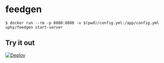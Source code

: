 # feedgen

```shell
$ docker run --rm -p 8080:8080 -v $(pwd)/config.yml:/app/config.yml uphy/feedgen start-server
```

## Try it out

[![Deploy](https://www.herokucdn.com/deploy/button.svg)](https://heroku.com/deploy)
